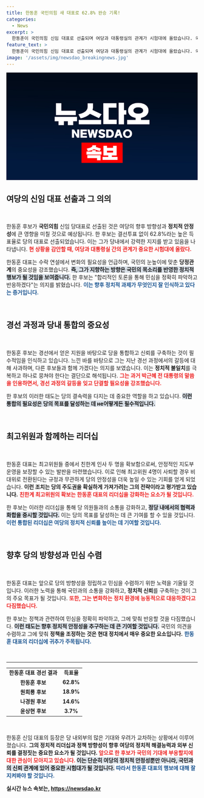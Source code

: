 ```yaml
---
title: 한동훈 국민의힘 새 대표로 62.8% 완승 기록!
categories:
  - News
excerpt: >
  한동훈이 국민의힘 신임 대표로 선출되며 여당과 대통령실의 관계가 시험대에 올랐습니다. 국민 눈높이에 맞출 것을 강조한 변화의 의지가 주목받고 있습니다. 클릭을 유도하는 흥미로운 여정을 함께하세요!
feature_text: >
  한동훈이 국민의힘 신임 대표로 선출되며 여당과 대통령실의 관계가 시험대에 올랐습니다. 국민 눈높이에 맞출 것을 강조한 변화의 의지가 주목받고 있습니다. 클릭을 유도하는 흥미로운 여정을 함께하세요!
image: '/assets/img/newsdao_breakingnews.jpg'
---
```


<p><img src="/assets/img/newsdao_breakingnews.jpg" alt="flaretime 속보" /></p>

<h2 data-ke-size="size26">여당의 신임 대표 선출과 그 의의</h2>

<p data-ke-size="size16">&nbsp;</p>

<p>한동훈 후보가 <b>국민의힘</b> 신임 당대표로 선출된 것은 여당의 향후 방향성과 <b>정치적 안정성</b>에 큰 영향을 미칠 것으로 예상됩니다. 한 후보는 결선투표 없이 62.8%라는 높은 득표율로 당의 대표로 선출되었습니다. 이는 그가 당내에서 강력한 지지를 받고 있음을 나타냅니다. <b><span style="color: #ee2323;">현 상황을 감안할 때, 여당과 대통령실 간의 관계가 중요한 시험대에 올랐다.</span></b> </p>

<p>한동훈 대표는 수락 연설에서 변화의 필요성을 언급하며, 국민의 눈높이에 맞춘 <b>당정관계</b>의 중요성을 강조했습니다. <b><span style="background-color: #21538527;">즉, 그가 지향하는 방향은 국민의 목소리를 반영한 정치적 행보가 될 것임을 보여줍니다.</span></b> 한 후보는 "합리적인 토론을 통해 민심을 정확히 파악하고 반응하겠다"는 의지를 밝혔습니다. <b><span style="color: #1a5490;">이는 향후 정치적 과제가 무엇인지 잘 인식하고 있다는 증거입니다.</span></b> </p>

<p data-ke-size="size16">&nbsp;</p>

<h2 data-ke-size="size26">경선 과정과 당내 통합의 중요성</h2>

<p data-ke-size="size16">&nbsp;</p>

<p>한동훈 후보는 경선에서 얻은 지원을 바탕으로 당을 통합하고 신뢰를 구축하는 것이 필수적임을 인식하고 있습니다. 느낀 바를 바탕으로 그는 지난 경선 과정에서의 갈등에 대해 사과하며, 다른 후보들과 함께 가겠다는 의지를 보였습니다. 이는 <b>정치적 불일치</b>를 극복하고 하나로 뭉쳐야 한다는 결단으로 해석됩니다. <b><span style="color: #ee2323;">그는 과거 박근혜 전 대통령의 말씀을 인용하면서, 경선 과정의 갈등을 잊고 단결할 필요성을 강조했습니다.</span></b> </p>

<p>한 후보의 이러한 태도는 당의 결속력을 다지는 데 중요한 역할을 하고 있습니다. <b><span style="background-color: #21538527;">이런 통합의 필요성은 당의 목표를 달성하는 데 не어떻게든 필수적입니다.</span></b> </p>

<p data-ke-size="size16">&nbsp;</p>

<h2 data-ke-size="size26">최고위원과 함께하는 리더십</h2>

<p data-ke-size="size16">&nbsp;</p>

<p>한동훈 대표는 최고위원들 중에서 친한계 인사 두 명을 확보함으로써, 안정적인 지도부 운영을 보장할 수 있는 발판을 마련했습니다. 이로 인해 최고위원 4명이 사퇴할 경우 비대위로 전환된다는 규정과 무관하게 당의 안정성을 더욱 높일 수 있는 기회를 얻게 되었습니다. <b>이런 조치는 당의 주도권을 확실하게 가져가려는 그의 전략이라고 평가받고 있습니다.</b> <b><span style="color: #ee2323;">친한계 최고위원의 확보는 한동훈 대표의 리더십을 강화하는 요소가 될 것입니다.</span></b> </p>

<p>한 후보는 이러한 리더십을 통해 당 의원들과의 소통을 강화하고, <b><span style="background-color: #21538527;">정당 내에서의 협력과 화합을 중시할 것입니다.</span></b> 이는 당의 목표를 달성하는 데 큰 기여를 할 수 있을 것입니다. <b><span style="color: #1a5490;">이런 통합된 리더십은 여당의 정치적 신뢰를 높이는 데 기여할 것입니다.</span></b></p>

<p data-ke-size="size16">&nbsp;</p>

<h2 data-ke-size="size26">향후 당의 방향성과 민심 수렴</h2>

<p data-ke-size="size16">&nbsp;</p>

<p>한동훈 대표는 앞으로 당의 방향성을 정립하고 민심을 수렴하기 위한 노력을 기울일 것입니다. 이러한 노력을 통해 국민과의 소통을 강화하고, <b>정치적 신뢰</b>를 구축하는 것이 그의 주요 목표가 될 것입니다. <b><span style="color: #ee2323;">또한, 그는 변화하는 정치 환경에 능동적으로 대응하겠다고 다짐했습니다.</span></b> </p>

<p>한 후보는 정책과 관련하여 민심을 정확히 파악하고, 그에 맞춰 반응할 것을 다짐했습니다. <b><span style="background-color: #21538527;">이런 태도는 향후 정치적 안정성을 추구하는 데 큰 기여할 것입니다.</span></b> 국민의 의견을 수렴하고 그에 맞춰 <b>정책을 조정하는 것은 현대 정치에서 매우 중요한 요소입니다.</b> <b><span style="color: #1a5490;">한동훈 대표의 리더십에 귀추가 주목됩니다.</span></b></p>

<p data-ke-size="size16">&nbsp;</p>

<hr>

<table style="width: 100%;">
    <tr>
        <td style="text-align: center; height: 17px;"><b>한동훈 대표 경선 결과</b></td>
        <td style="text-align: center; height: 17px;"><b>득표율</b></td>
    </tr>
    <tr>
        <td style="text-align: center; height: 17px;"><b>한동훈 후보</b></td>
        <td style="text-align: center; height: 17px;"><b>62.8%</b></td>
    </tr>
    <tr>
        <td style="text-align: center; height: 17px;"><b>원희룡 후보</b></td>
        <td style="text-align: center; height: 17px;"><b>18.9%</b></td>
    </tr>
    <tr>
        <td style="text-align: center; height: 17px;"><b>나경원 후보</b></td>
        <td style="text-align: center; height: 17px;"><b>14.6%</b></td>
    </tr>
    <tr>
        <td style="text-align: center; height: 17px;"><b>윤상현 후보</b></td>
        <td style="text-align: center; height: 17px;"><b>3.7%</b></td>
    </tr>
</table>

<p data-ke-size="size16">&nbsp;</p>

<p>한동훈 신임 대표의 등장은 당 내외부의 많은 기대와 우려가 교차하는 상황에서 이루어졌습니다. <b>그의 정치적 리더십과 정책 방향성이 향후 여당의 정치적 해결능력과 <b>외부 신뢰를 결정짓는 중요한 요소가 될 것입니다.</b> <b><span style="color: #ee2323;">앞으로 한 후보가 국민의 기대에 부응할지에 대한 관심이 모아지고 있습니다.</span></b> <b><span style="background-color: #21538527;">이는 단순히 여당의 정치적 안정성뿐만 아니라, 국민과의 신뢰 관계에 있어 중요한 시험대가 될 것입니다.</span></b> <b><span style="color: #1a5490;">따라서 한동훈 대표의 행보에 대해 잘 지켜봐야 할 것입니다.</span></b></p>
실시간 뉴스 속보는, <a href="https://newsdao.kr" rel="dofollow">https://newsdao.kr</a>


